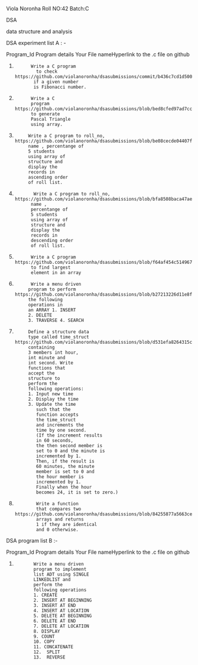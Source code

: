 Viola Noronha Roll NO:42 Batch:C

DSA

data structure and analysis


DSA experiment list A : -


Program_Id  	       Program details                             	Your File nameHyperlink to the .c file on github

   1.          	Write a C program                     
                  to check                               https://github.com/violanoronha/dsasubmissions/commit/b436c7cd1d500382061992f02e0316ed80f338ea
                 if a given number
                 is Fibonacci number.
   
   2.           Write a C
                program                     https://github.com/violanoronha/dsasubmissions/blob/bed8cfed97ad7cc0c4978a320150f38cc3e0e013/PascalTriangle.c
                to generate
                Pascal Triangle               
                using array.
                
   3.          Write a C program to roll_no,   https://github.com/violanoronha/dsasubmissions/blob/be08cecde04407fc79f1de3c2ca9ada16a92b4a4/AscendingOrder.c
               name , percentange of
               5 students
               using array of
               structure and
               display the 
               records in 
               ascending order
               of roll list.                


4.            Write a C program to roll_no,   https://github.com/violanoronha/dsasubmissions/blob/bfa8508baca47aebcbd57dbfcf0600f22ad5bdff/DescendingOrder.c
             name ,
             percentange of
             5 students 
             using array of
             structure and
             display the
             records in 
             descending order
             of roll list.
             
5.           Write a C program               https://github.com/violanoronha/dsasubmissions/blob/f64af454c51496728ceef5dd221dc3d482306d0c/LargestArray.c   
             to find largest             
             element in an array 
             
6.           Write a menu driven 
            program to perform              https://github.com/violanoronha/dsasubmissions/blob/b27213226d11e8f4ded177cd39189c49aba02b27/dsa1.c
            the following
            operations in
            an ARRAY 1. INSERT
            2. DELETE
            3. TRAVERSE 4. SEARCH
            
7.          Define a structure data
            type called time_struct                https://github.com/violanoronha/dsasubmissions/blob/d531efa8264315c841302098fbbcc3ad1bf49dae/dsa3.c
            containing 
            3 members int hour,
            int minute and 
            int second. Write
            functions that 
            accept the 
            structure to
            perform the
            following operations:
            1. Input new time
            2. Display the time
            3. Update the time 
               such that the
               function accepts
               the time_struct
               and increments the
               time by one second.
               (If the increment results 
               in 60 seconds,
               the then second member is
               set to 0 and the minute is 
               incremented by 1. 
               Then, if the result is
               60 minutes, the minute
               member is set to 0 and 
               the hour member is 
               incremented by 1. 
               Finally when the hour
               becomes 24, it is set to zero.)
               
8.             Write a function 
               that compares two                          https://github.com/violanoronha/dsasubmissions/blob/84255877a5663ce603338d083639e66f94d85fc4/dsa2.c
               arrays and returns
               1 if they are identical 
               and 0 otherwise.               




DSA program list B :-

Program_Id          Program details                         Your File nameHyperlink to the .c file on github


   1.            Write a menu driven 
                 program to implement
                 list ADT using SINGLE 
                 LINKEDLIST and 
                 perform the 
                 following operations
                 1. CREATE
                 2. INSERT AT BEGINNING
                 3. INSERT AT END
                 4. INSERT AT LOCATION
                 5. DELETE AT BEGINNING
                 6. DELETE AT END
                 7. DELETE AT LOCATION
                 8. DISPLAY
                 9. COUNT
                 10. COPY
                 11. CONCATENATE
                 12.  SPLIT
                 13.  REVERSE
